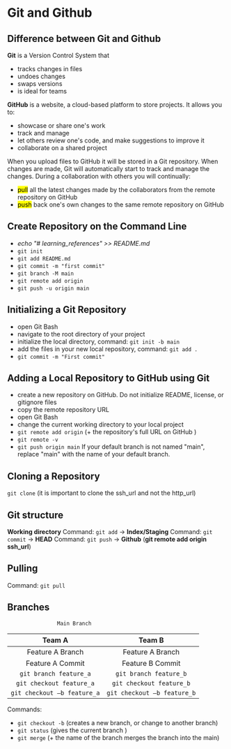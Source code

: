 # Git and Github

## Difference between Git and Github

**Git** is a Version Control System that

- tracks changes in files
- undoes changes
- swaps versions
- is ideal for teams

**GitHub** is a website, a cloud-based platform to store projects. It allows you to:

- showcase or share one's work
- track and manage
- let others review one's code, and make suggestions to improve it
- collaborate on a shared project

When you upload files to GitHub it will be stored in a Git repository. When changes are made, Git will automatically start to track and manage the changes. During a collaboration with others you will continually:

- <mark>pull</mark> all the latest changes made by the collaborators from the remote repository on GitHub
- <mark>push</mark> back one's own changes to the same remote repository on GitHub

## Create Repository on the Command Line

- _echo "# learning_references" >> README.md_
- `git init`
- `git add README.md`
- `git commit -m "first commit"`
- `git branch -M main`
- `git remote add origin`
- `git push -u origin main`

## Initializing a Git Repository

- open Git Bash
- navigate to the root directory of your project
- initialize the local directory, command: `git init -b main`
- add the files in your new local repository, command: `git add .`
- `git commit -m "First commit"`

## Adding a Local Repository to GitHub using Git

- create a new repository on GitHub. Do not initialize README, license, or gitignore files
- copy the remote repository URL
- open Git Bash
- change the current working directory to your local project
- `git remote add origin` (+ the repository's full URL on GitHub )
- `git remote -v`
- `git push origin main`
  If your default branch is not named "main", replace "main" with the name of your default branch.

## Cloning a Repository

`git clone` (it is important to clone the ssh_url and not the http_url)

## Git structure

**Working directory** Command: `git add` ->
**Index/Staging** Command: `git commit` ->
**HEAD** Command: `git push` ->
**Github** (**git remote add origin ssh_url**)

## Pulling

Command: `git pull`

## Branches

                    Main Branch

|           Team A            |           Team B            |
| :-------------------------: | :-------------------------: |
|      Feature A Branch       |      Feature A Branch       |
|      Feature A Commit       |      Feature B Commit       |
|   `git branch feature_a`    |   `git branch feature_b`    |
|  `git checkout feature_a`   |  `git checkout feature_b`   |
| `git checkout –b feature_a` | `git checkout –b feature_b` |

Commands:

- `git checkout -b` (creates a new branch, or change to another branch)
- `git status` (gives the current branch )
- `git merge` (+ the name of the branch merges the branch into the main)
